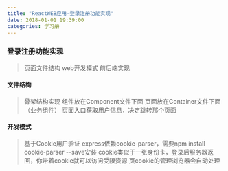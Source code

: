 ```yaml
---
title: "ReactWEB应用-登录注册功能实现"
date: 2018-01-01 19:39:00
categories: 学习册
---
```


### 登录注册功能实现
> 页面文件结构
> web开发模式
> 前后端实现


<!-- more -->

#### 文件结构
> 骨架结构实现
> 组件放在Component文件下面
> 页面放在Container文件下面（业务组件）
> 页面入口获取用户信息，决定跳转那个页面



#### 开发模式
> 基于Cookie用户验证
> express依赖cookie-parser，需要npm install cookie-parser --save安装
> cookie类似于一张身份卡，登录后服务器返回，你带着cookie就可以访问受限资源 
> 页cookie的管理浏览器会自动处理






















